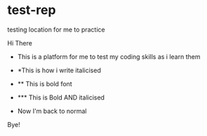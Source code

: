 # test-rep
testing location for me to practice

 Hi There
 
 
 * This is a platform for me to test my coding skills as i learn them
 
 * *This is how i write italicised
 
* ** This is bold font
 
* *** This is Bold AND italicised
 
 * Now I'm back to normal
 
 Bye!
